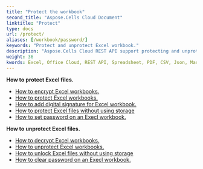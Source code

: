 ```yaml
---
title: "Protect the workbook"
second_title: "Aspose.Cells Cloud Document"
linktitle: "Protect"
type: docs
url: /protect/
aliases: [/workbook/password/]
keywords: "Protect and unprotect Excel workbook."
description: "Aspose.Cells Cloud REST API support protecting and unprotecting Excel workbook. SDK support kinds of development languages. They include Android, C#, Go, Java, NodeJS, Perl, PHP, Python, Ruby, and swift."
weight: 36
kwords: Excel, Office Cloud, REST API, Spreadsheet, PDF, CSV, Json, Markdwon, Protect workbook
---
```





**How to protect Excel files.**

- [How to encrypt Excel workbooks.](/cells/excel-file-encrypt/)
- [How to protect Excel workbooks.](/cells/protect-excel-file/)
- [How to add digital signature for Excel workbook.](/cells/excel-digital-signature/)
- [How to protect Excel files without using storage](/cells/protect-excel-files/)
- [How to set password on an Execl workbook.](/cells//workbook/password/modify/)

**How to unprotect Excel files.**

- [How to decrypt Excel workbooks.](/cells/excel-file-decrypt/)
- [How to unprotect Excel workbooks.](/cells/excel-unprotect/)
- [How to unlock Excel files without using storage](/cells/unlock-excel-files/)
- [How to clear password on an Execl workbook.](/cells/workbook/password/clear/)
